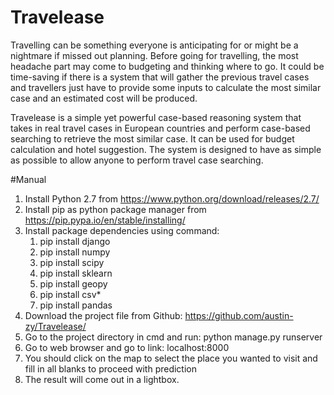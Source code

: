 <h1>Travelease</h1>


Travelling can be something everyone is anticipating for or might be a nightmare if missed out planning. Before going for travelling, the most headache part may come to budgeting and thinking where to go. It could be time-saving if there is a system that will gather the previous travel cases and travellers just have to provide some inputs to calculate the most similar case and an estimated cost will be produced.

Travelease is a simple yet powerful case-based reasoning system that takes in real travel cases in European countries and perform case-based searching to retrieve the most similar case. It can be used for budget calculation and hotel suggestion. The system is designed to have as simple as possible to allow anyone to perform travel case searching.


#Manual
1. Install Python 2.7 from https://www.python.org/download/releases/2.7/
2. Install pip as python package manager from https://pip.pypa.io/en/stable/installing/
3. Install package dependencies using command:
   1. pip install django
   2. pip install numpy
   3. pip install scipy
   4. pip install sklearn
   5. pip install geopy
   6. pip install csv*
   7. pip install pandas
4. Download the project file from Github: https://github.com/austin-zy/Travelease/
5. Go to the project directory in cmd and run: python manage.py runserver
6. Go to web browser and go to link: localhost:8000
7. You should click on the map to select the place you wanted to visit and fill in all blanks to proceed with prediction
8. The result will come out in a lightbox.
